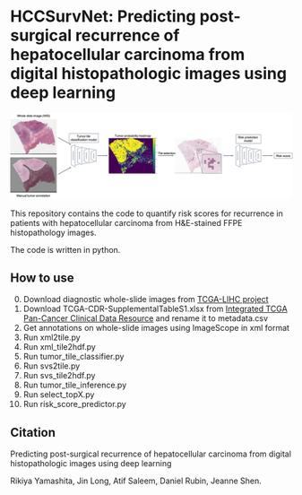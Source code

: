 # HCCSurvNet: Predicting post-surgical recurrence of hepatocellular carcinoma from digital histopathologic images using deep learning  
  
![method_outline](method_outline.png)  

This repository contains the code to quantify risk scores for recurrence in patients with hepatocellular carcinoma from H&E-stained FFPE histopathology images.

The code is written in python.  

## How to use

0. Download diagnostic whole-slide images from [TCGA-LIHC project](https://portal.gdc.cancer.gov/projects/TCGA-LIHC)  
1. Download TCGA-CDR-SupplementalTableS1.xlsx from [Integrated TCGA Pan-Cancer Clinical Data Resource](https://gdc.cancer.gov/about-data/publications/PanCan-Clinical-2018) and rename it to metadata.csv  
2. Get annotations on whole-slide images using ImageScope in xml format  
3. Run xml2tile.py  
4. Run xml_tile2hdf.py  
5. Run tumor_tile_classifier.py  
6. Run svs2tile.py  
7. Run svs_tile2hdf.py  
8. Run tumor_tile_inference.py  
9. Run select_topX.py  
10. Run risk_score_predictor.py  

## Citation
Predicting post-surgical recurrence of hepatocellular carcinoma from digital histopathologic images using deep learning  

Rikiya Yamashita, Jin Long, Atif Saleem, Daniel Rubin, Jeanne Shen.  